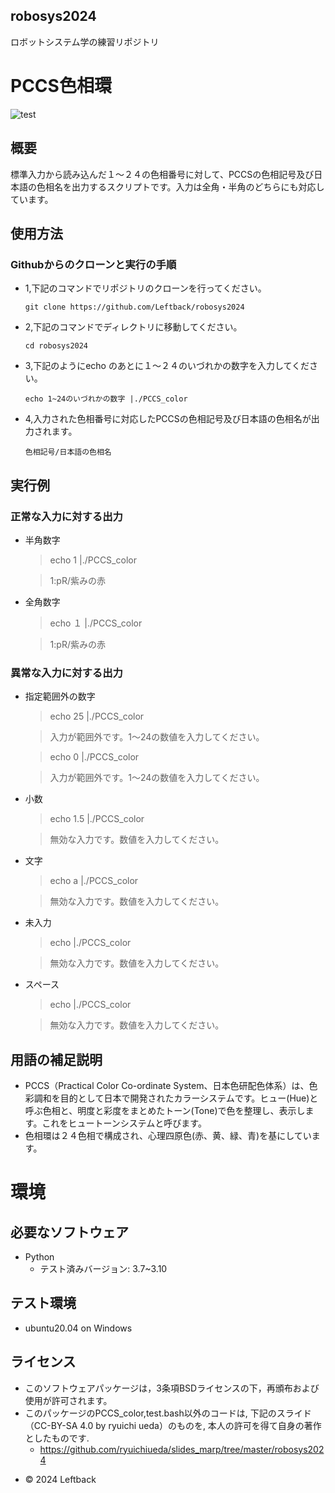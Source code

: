 ## robosys2024
ロボットシステム学の練習リポジトリ

# PCCS色相環

![test](https://github.com/Leftback/robosys2024/actions/workflows/test.yml/badge.svg)

## 概要

標準入力から読み込んだ１～２４の色相番号に対して、PCCSの色相記号及び日本語の色相名を出力するスクリプトです。入力は全角・半角のどちらにも対応しています。

## 使用方法
### Githubからのクローンと実行の手順

* 1,下記のコマンドでリポジトリのクローンを行ってください。
    ```
    git clone https://github.com/Leftback/robosys2024
    ```
* 2,下記のコマンドでディレクトリに移動してください。
    ```
    cd robosys2024
    ```

* 3,下記のようにecho のあとに１～２４のいづれかの数字を入力してください。
    ```
    echo 1~24のいづれかの数字 |./PCCS_color
    ```

* 4,入力された色相番号に対応したPCCSの色相記号及び日本語の色相名が出力されます。
    ```
    色相記号/日本語の色相名
    ```

## 実行例
### 正常な入力に対する出力
* 半角数字
   > echo 1 |./PCCS_color

   > 1:pR/紫みの赤

* 全角数字
   > echo １ |./PCCS_color

   > 1:pR/紫みの赤

### 異常な入力に対する出力
* 指定範囲外の数字
   > echo 25 |./PCCS_color

   > 入力が範囲外です。1～24の数値を入力してください。

   > echo 0 |./PCCS_color

   > 入力が範囲外です。1～24の数値を入力してください。

* 小数
   > echo 1.5 |./PCCS_color

   > 無効な入力です。数値を入力してください。

* 文字
   > echo a |./PCCS_color

   > 無効な入力です。数値を入力してください。

* 未入力
   > echo |./PCCS_color

   > 無効な入力です。数値を入力してください。

* スペース
   > echo   |./PCCS_color

   >無効な入力です。数値を入力してください。 

## 用語の補足説明
* PCCS（Practical Color Co-ordinate System、日本色研配色体系）は、色彩調和を目的として日本で開発されたカラーシステムです。ヒュー(Hue)と呼ぶ色相と、明度と彩度をまとめたトーン(Tone)で色を整理し、表示します。これをヒュートーンシステムと呼びます。
* 色相環は２４色相で構成され、心理四原色(赤、黄、緑、青)を基にしています。

# 環境
## 必要なソフトウェア
* Python
  * テスト済みバージョン: 3.7~3.10

## テスト環境
* ubuntu20.04 on Windows

## ライセンス
* このソフトウェアパッケージは，3条項BSDライセンスの下，再頒布および使用が許可されます。
* このパッケージのPCCS_color,test.bash以外のコードは, 下記のスライド（CC-BY-SA 4.0 by ryuichi ueda）のものを, 本人の許可を得て自身の著作としたものです.
  * https://github.com/ryuichiueda/slides_marp/tree/master/robosys2024
- © 2024 Leftback
